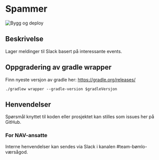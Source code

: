 # Spammer 
![Bygg og deploy](https://github.com/navikt/helse-spammer/workflows/Bygg%20og%20deploy/badge.svg)

## Beskrivelse
Lager meldinger til Slack basert på interessante events.


## Oppgradering av gradle wrapper
Finn nyeste versjon av gradle her: https://gradle.org/releases/

```./gradlew wrapper --gradle-version $gradleVersjon```

## Henvendelser
Spørsmål knyttet til koden eller prosjektet kan stilles som issues her på GitHub.

### For NAV-ansatte
Interne henvendelser kan sendes via Slack i kanalen #team-bømlo-værsågod.

